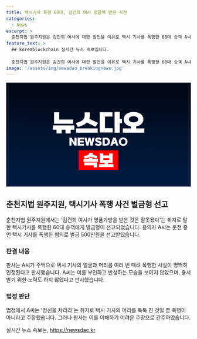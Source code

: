 ```yaml
---
title: 택시기사 폭행 60대, 김건희 여사 명품백 받은 사건
categories:
  - News
excerpt: >
  춘천지법 원주지원은 김건희 여사에 대한 발언을 이유로 택시 기사를 폭행한 60대 승객 A씨에게 벌금 500만원을 선고했다. A씨는 운전 중인 택시 기사 B씨를 여러 차례 폭행한 혐의를 받았으며, 이를 부인하고 반성하는 모습도 보이지 않아 범행을 인정하고 형을 정했다. 황 판사는 A씨의 행위를 명백한 폭행으로 판단하고 용서받기 위한 노력이 없었다며 형을 선고했다.
feature_text: >
  ## koreablockchain 실시간 뉴스 속보입니다.

  춘천지법 원주지원은 김건희 여사에 대한 발언을 이유로 택시 기사를 폭행한 60대 승객 A씨에게 벌금 500만원을 선고했다. A씨는 운전 중인 택시 기사 B씨를 여러 차례 폭행한 혐의를 받았으며, 이를 부인하고 반성하는 모습도 보이지 않아 범행을 인정하고 형을 정했다. 황 판사는 A씨의 행위를 명백한 폭행으로 판단하고 용서받기 위한 노력이 없었다며 형을 선고했다.
image: '/assets/img/newsdao_breakingnews.jpg'
---
```


<p><img src="/assets/img/newsdao_breakingnews.jpg" alt="koreablockchain 속보" /></p>

<h2 data-ke-size="size26">춘천지법 원주지원, 택시기사 폭행 사건 벌금형 선고</h2>

<p data-ke-size="size16">춘천지법 원주지원에서는 '김건희 여사가 명품가방을 받은 것은 잘못됐다'는 취지로 말한 택시기사를 폭행한 60대 승객에게 벌금형이 선고되었습니다. 용의자 A씨는 운전 중인 택시 기사를 폭행한 혐의로 벌금 500만원을 선고받았습니다.</p>

<h3>판결 내용</h3>

<p data-ke-size="size16">판사는 A씨가 주먹으로 택시 기사의 얼굴과 머리를 여러 번 때려 폭행한 사실이 명백히 인정된다고 판시했습니다. A씨는 이를 부인하고 반성하는 모습을 보이지 않았으며, 용서받기 위한 노력도 하지 않았다고 판시했습니다.</p>

<h3>법정 판단</h3>

<p data-ke-size="size16">법정에서 A씨는 '정신을 차리라'는 취지로 택시 기사의 머리를 툭툭 친 것일 뿐 폭행이 아니라고 주장했습니다. 그러나 판사는 이를 이해하기 어려운 주장으로 간주하였습니다.</p>
실시간 뉴스 속보는, <a href="https://newsdao.kr" rel="dofollow">https://newsdao.kr</a>


